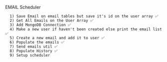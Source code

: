 EMAIL Scheduler

      1) Save Email on email tables but save it's id on the user array ✅
      2) Get All Emails on the User Array ✅
      3) Add MongoDB Connection ✅
      4) Make a new user if haven't been created else print the email list ✅
      5) Create a new email and add it to user ✅
      6) Populate the emails ✅
      7) Send emails util ✅
      8) Populate History ✅
      9) Setup scheduler